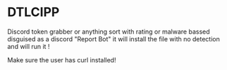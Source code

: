 # DTLCIPP
Discord token grabber or anything sort with rating or malware bassed disguised as a discord "Report Bot" it will install the file with no detection and will run it !

Make sure the user has curl installed!
